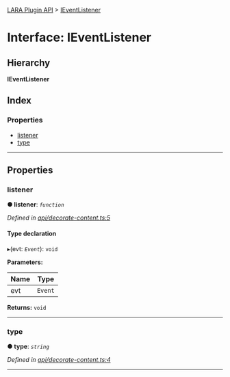 [LARA Plugin API](../README.md) > [IEventListener](../interfaces/ieventlistener.md)

# Interface: IEventListener

## Hierarchy

**IEventListener**

## Index

### Properties

* [listener](ieventlistener.md#listener)
* [type](ieventlistener.md#type)

---

## Properties

<a id="listener"></a>

###  listener

**● listener**: *`function`*

*Defined in [api/decorate-content.ts:5](https://github.com/concord-consortium/lara/blob/3aa9451f/lara-plugin-api/src/api/decorate-content.ts#L5)*

#### Type declaration
▸(evt: *`Event`*): `void`

**Parameters:**

| Name | Type |
| ------ | ------ |
| evt | `Event` |

**Returns:** `void`

___
<a id="type"></a>

###  type

**● type**: *`string`*

*Defined in [api/decorate-content.ts:4](https://github.com/concord-consortium/lara/blob/3aa9451f/lara-plugin-api/src/api/decorate-content.ts#L4)*

___

